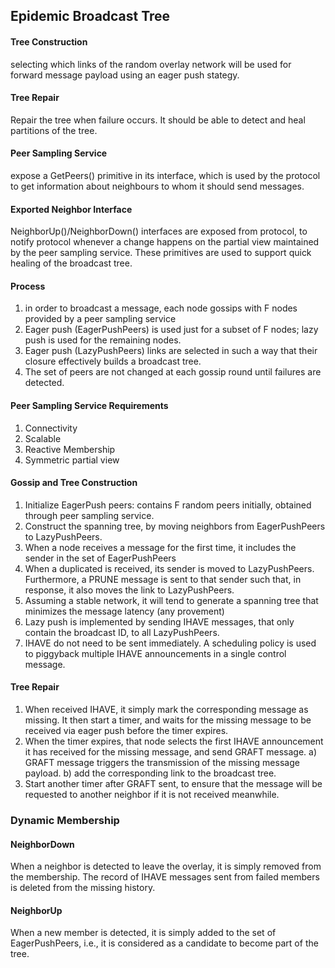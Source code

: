 ## Epidemic Broadcast Tree

#### Tree Construction
selecting which links of the random overlay network will be used for forward message payload using an eager push stategy.

#### Tree Repair
Repair the tree when failure occurs.
It should be able to detect and heal partitions of the tree.

#### Peer Sampling Service
expose a GetPeers() primitive in its interface, which is used by the protocol to get information about neighbours to whom it should send messages.

#### Exported Neighbor Interface
NeighborUp()/NeighborDown() interfaces are exposed from protocol, to notify protocol whenever a change happens on the partial view maintained by the peer sampling service. These primitives are used to support quick healing of the broadcast tree.

#### Process

1.	in order to broadcast a message, each node gossips with F nodes provided by a peer sampling service
2.	Eager push (EagerPushPeers) is used just for a subset of F nodes; lazy push is used for the remaining nodes.
3.	Eager push (LazyPushPeers) links are selected in such a way that their closure effectively builds a broadcast tree.
4.	The set of peers are not changed at each gossip round until failures are detected.


#### Peer Sampling Service Requirements

1.	Connectivity
2.	Scalable
3.	Reactive Membership
4.	Symmetric partial view


#### Gossip and Tree Construction

1.	Initialize EagerPush peers: contains F random peers initially, obtained through peer sampling service.
2.	Construct the spanning tree, by moving neighbors from EagerPushPeers to LazyPushPeers.
3.	When a node receives a message for the first time, it includes the sender in the set of EagerPushPeers
4.	When a duplicated is received, its sender is moved to LazyPushPeers.  Furthermore, a PRUNE message is sent to that sender such that, in response, it also moves the link to LazyPushPeers.
5.	Assuming a stable network, it will tend to generate a spanning tree that minimizes the message latency (any provement)
6.	Lazy push is implemented by sending IHAVE messages, that only contain the broadcast ID, to all LazyPushPeers.
7.	IHAVE do not need to be sent immediately.  A scheduling policy is used to piggyback multiple IHAVE announcements in a single control message.


#### Tree Repair

1.	When received IHAVE, it simply mark the corresponding message as missing.  It then start a timer, and waits for the missing message to be received via eager push before the timer expires.
2.	When the timer expires, that node selects the first IHAVE announcement it has received for the missing message, and send GRAFT message.
a)	GRAFT message triggers the transmission of the missing message payload.
b)	add the corresponding link to the broadcast tree.
3.	Start another timer after GRAFT sent, to ensure that the message will be requested to another neighbor if it is not received meanwhile.



### Dynamic Membership

#### NeighborDown

When a neighbor is detected to leave the overlay, it is simply removed from the membership.  The record of IHAVE messages sent from failed members is deleted from the missing history.

#### NeighborUp

When a new member is detected, it is simply added to the set of EagerPushPeers, i.e., it is considered as a candidate to become part of the tree.


